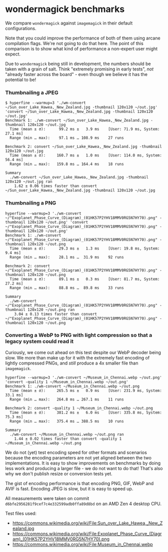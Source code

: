 # wondermagick benchmarks

We compare `wondermagick` against `imagemagick` in their default configurations. 

Note that you could improve the performance of both of them using arcane compilation flags. We're not going to do that here. The point of this comparison is to show what kind of performance a non-expert user might expect.

Due to `wondermagick` being still in development, the numbers should be taken with a grain of salt. Think "extremely promising in early tests", *not* "already faster across the board" - even though we believe it has the potential to be!

### Thumbnailing a JPEG

```
$ hyperfine --warmup=3 './wm-convert ~/Sun_over_Lake_Hawea,_New_Zealand.jpg -thumbnail 120x120 ~/out.jpg' 'convert ~/Sun_over_Lake_Hawea,_New_Zealand.jpg -thumbnail 120x120 ~/out.jpg'
Benchmark 1: ./wm-convert ~/Sun_over_Lake_Hawea,_New_Zealand.jpg -thumbnail 120x120 ~/out.jpg
  Time (mean ± σ):      99.2 ms ±   3.9 ms    [User: 71.9 ms, System: 27.1 ms]
  Range (min … max):    97.1 ms … 108.9 ms    27 runs
 
Benchmark 2: convert ~/Sun_over_Lake_Hawea,_New_Zealand.jpg -thumbnail 120x120 ~/out.jpg
  Time (mean ± σ):     160.7 ms ±   1.0 ms    [User: 114.0 ms, System: 56.4 ms]
  Range (min … max):   159.8 ms … 164.4 ms    18 runs
 
Summary
  ./wm-convert ~/Sun_over_Lake_Hawea,_New_Zealand.jpg -thumbnail 120x120 ~/out.jpg ran
    1.62 ± 0.06 times faster than convert ~/Sun_over_Lake_Hawea,_New_Zealand.jpg -thumbnail 120x120 ~/out.jpg
```

### Thumbnailing a PNG

```
hyperfine --warmup=3 './wm-convert ~/"Exoplanet_Phase_Curve_(Diagram)_(01HK57P2YHV18MMV0RG5N7HY70).png" -thumbnail 120x120 ~/out.png' 'convert ~/"Exoplanet_Phase_Curve_(Diagram)_(01HK57P2YHV18MMV0RG5N7HY70).png" -thumbnail 120x120 ~/out.png'
Benchmark 1: ./wm-convert ~/"Exoplanet_Phase_Curve_(Diagram)_(01HK57P2YHV18MMV0RG5N7HY70).png" -thumbnail 120x120 ~/out.png
  Time (mean ± σ):      29.3 ms ±   1.3 ms    [User: 19.8 ms, System: 9.4 ms]
  Range (min … max):    28.1 ms …  31.9 ms    92 runs
 
Benchmark 2: convert ~/"Exoplanet_Phase_Curve_(Diagram)_(01HK57P2YHV18MMV0RG5N7HY70).png" -thumbnail 120x120 ~/out.png
  Time (mean ± σ):      89.1 ms ±   0.3 ms    [User: 81.7 ms, System: 27.2 ms]
  Range (min … max):    88.8 ms …  89.8 ms    33 runs
 
Summary
  ./wm-convert ~/"Exoplanet_Phase_Curve_(Diagram)_(01HK57P2YHV18MMV0RG5N7HY70).png" -thumbnail 120x120 ~/out.png ran
    3.04 ± 0.13 times faster than convert ~/"Exoplanet_Phase_Curve_(Diagram)_(01HK57P2YHV18MMV0RG5N7HY70).png" -thumbnail 120x120 ~/out.png
```

### Converting a WebP to PNG with light compression so that a legacy system could read it

Curiously, we come out ahead on this test despite our WebP decoder being slow. We more than make up for it with the extremely fast encoding of lightly compressed PNGs, and *still* produce a 4x smaller file than `imagemagick`.

```
hyperfine --warmup=3 './wm-convert ~/Museum_in_Chennai.webp ~/out.png' 'convert -quality 1 ~/Museum_in_Chennai.webp ~/out.png'
Benchmark 1: ./wm-convert ~/Museum_in_Chennai.webp ~/out.png
  Time (mean ± σ):     265.5 ms ±   0.9 ms    [User: 231.9 ms, System: 33.1 ms]
  Range (min … max):   264.8 ms … 267.1 ms    11 runs
 
Benchmark 2: convert -quality 1 ~/Museum_in_Chennai.webp ~/out.png
  Time (mean ± σ):     381.2 ms ±   6.0 ms    [User: 335.8 ms, System: 75.3 ms]
  Range (min … max):   375.4 ms … 388.5 ms    10 runs
 
Summary
  ./wm-convert ~/Museum_in_Chennai.webp ~/out.png ran
    1.44 ± 0.02 times faster than convert -quality 1 ~/Museum_in_Chennai.webp ~/out.png
```

We do not (yet) test encoding speed for other formats and scenarios because the encoding parameters are not yet aligned between the two implementations. It is easy to show improvements on benchmarks by doing less work and producing a larger file - we do not want to do that! That's also why we don't publish resize or conversion tests yet.

The gist of encoding performance is that encoding PNG, GIF, WebP and AVIF is fast. Encoding JPEG is slow, but it is easy to speed up.

All measurements were taken on commit `d6bfe2956281f9cef7c4e332599adb0ffa89d8bd` on an AMD Zen 4 desktop CPU.

Test files used:

- <https://commons.wikimedia.org/wiki/File:Sun_over_Lake_Hawea,_New_Zealand.jpg>
- <https://commons.wikimedia.org/wiki/File:Exoplanet_Phase_Curve_(Diagram)_(01HK57P2YHV18MMV0RG5N7HY70).png>
- <https://commons.wikimedia.org/wiki/File:Museum_in_Chennai.webp>
